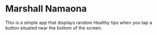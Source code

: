 # Marshall Namaona
This is a simple app that displays random Healthy tips when you tap a button situated near the bottom of the screen.
